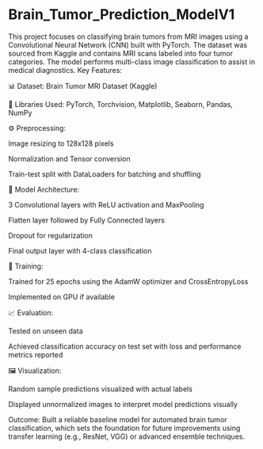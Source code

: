 # Brain_Tumor_Prediction_ModelV1
This project focuses on classifying brain tumors from MRI images using a Convolutional Neural Network (CNN) built with PyTorch. The dataset was sourced from Kaggle and contains MRI scans labeled into four tumor categories. The model performs multi-class image classification to assist in medical diagnostics.
Key Features:

📊 Dataset: Brain Tumor MRI Dataset (Kaggle)

🧰 Libraries Used: PyTorch, Torchvision, Matplotlib, Seaborn, Pandas, NumPy

⚙️ Preprocessing:

Image resizing to 128x128 pixels

Normalization and Tensor conversion

Train-test split with DataLoaders for batching and shuffling

🧠 Model Architecture:

3 Convolutional layers with ReLU activation and MaxPooling

Flatten layer followed by Fully Connected layers

Dropout for regularization

Final output layer with 4-class classification

🧪 Training:

Trained for 25 epochs using the AdamW optimizer and CrossEntropyLoss

Implemented on GPU if available

📈 Evaluation:

Tested on unseen data

Achieved classification accuracy on test set with loss and performance metrics reported

🖼️ Visualization:

Random sample predictions visualized with actual labels

Displayed unnormalized images to interpret model predictions visually

Outcome:
Built a reliable baseline model for automated brain tumor classification, which sets the foundation for future improvements using transfer learning (e.g., ResNet, VGG) or advanced ensemble techniques.

